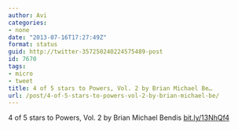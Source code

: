 ```yaml
---
author: Avi
categories:
- none
date: "2013-07-16T17:27:49Z"
format: status
guid: http://twitter-357250240224575489-post
id: 7670
tags:
- micro
- tweet
title: 4 of 5 stars to Powers, Vol. 2 by Brian Michael Be…
url: /post/4-of-5-stars-to-powers-vol-2-by-brian-michael-be/
---
```

4 of 5 stars to Powers, Vol. 2 by Brian Michael Bendis [bit.ly/13NhQf4](http://bit.ly/13NhQf4)